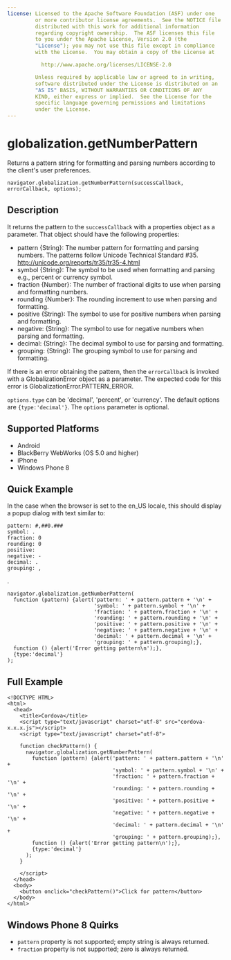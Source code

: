 ```yaml
--- 
license: Licensed to the Apache Software Foundation (ASF) under one
         or more contributor license agreements.  See the NOTICE file
         distributed with this work for additional information
         regarding copyright ownership.  The ASF licenses this file
         to you under the Apache License, Version 2.0 (the
         "License"); you may not use this file except in compliance
         with the License.  You may obtain a copy of the License at

           http://www.apache.org/licenses/LICENSE-2.0

         Unless required by applicable law or agreed to in writing,
         software distributed under the License is distributed on an
         "AS IS" BASIS, WITHOUT WARRANTIES OR CONDITIONS OF ANY
         KIND, either express or implied.  See the License for the
         specific language governing permissions and limitations
         under the License.
---
```


globalization.getNumberPattern
===========

Returns a pattern string for formatting and parsing numbers according to the client's user preferences.

    navigator.globalization.getNumberPattern(successCallback, errorCallback, options);
    
Description
-----------

It returns the pattern to the `successCallback` with a properties object as a parameter. That object should have the following properties:

- pattern {String}: The number pattern for formatting and parsing numbers.  The patterns follow Unicode Technical Standard #35. <http://unicode.org/reports/tr35/tr35-4.html>
- symbol {String}: The symbol to be used when formatting and parsing e.g., percent or currency symbol.
- fraction {Number}: The number of fractional digits to use when parsing and formatting numbers.
- rounding {Number}: The rounding increment to use when parsing and formatting.
- positive {String}: The symbol to use for positive numbers when parsing and formatting.
- negative: {String}: The symbol to use for negative numbers when parsing and formatting.
- decimal: {String}: The decimal symbol to use for parsing and formatting.
- grouping: {String}: The grouping symbol to use for parsing and formatting.

If there is an error obtaining the pattern, then the `errorCallback` is invoked with a GlobalizationError object as a parameter. The expected code for this error is GlobalizationError.PATTERN\_ERROR.

`options.type` can be 'decimal', 'percent', or 'currency'.
The default options are `{type:'decimal'}`. The `options` parameter is optional.

Supported Platforms
-------------------

- Android
- BlackBerry WebWorks (OS 5.0 and higher)
- iPhone
- Windows Phone 8

Quick Example
-------------

In the case when the browser is set to the en\_US locale, this should display a popup dialog with text similar to:

    pattern: #,##0.###
    symbol: .
    fraction: 0
    rounding: 0
    positive:
    negative: -
    decimal: .
    grouping: ,

.

    navigator.globalization.getNumberPattern(
      function (pattern) {alert('pattern: ' + pattern.pattern + '\n' +
                                'symbol: ' + pattern.symbol + '\n' +
                                'fraction: ' + pattern.fraction + '\n' +
                                'rounding: ' + pattern.rounding + '\n' +
                                'positive: ' + pattern.positive + '\n' +
                                'negative: ' + pattern.negative + '\n' +
                                'decimal: ' + pattern.decimal + '\n' +
                                'grouping: ' + pattern.grouping);},
      function () {alert('Error getting pattern\n');},
      {type:'decimal'}
    );

Full Example
------------

    <!DOCTYPE HTML>
    <html>
      <head>
        <title>Cordova</title>
        <script type="text/javascript" charset="utf-8" src="cordova-x.x.x.js"></script>
        <script type="text/javascript" charset="utf-8">
                      
        function checkPattern() {
          navigator.globalization.getNumberPattern(
            function (pattern) {alert('pattern: ' + pattern.pattern + '\n' +
                                      'symbol: ' + pattern.symbol + '\n' +
                                      'fraction: ' + pattern.fraction + '\n' +
                                      'rounding: ' + pattern.rounding + '\n' +
                                      'positive: ' + pattern.positive + '\n' +
                                      'negative: ' + pattern.negative + '\n' +
                                      'decimal: ' + pattern.decimal + '\n' +
                                      'grouping: ' + pattern.grouping);},
            function () {alert('Error getting pattern\n');},
            {type:'decimal'}
          );
        }
                                            
        </script>
      </head>
      <body>
        <button onclick="checkPattern()">Click for pattern</button>
      </body>
    </html>
    
Windows Phone 8 Quirks
----------------
- `pattern` property is not supported; empty string is always returned.
- `fraction` property is not supported; zero is always returned.
    


